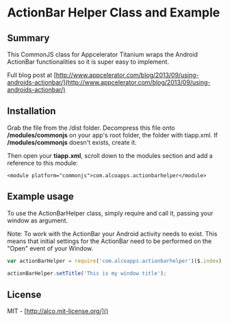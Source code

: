 # ActionBar Helper Class and Example

## Summary

This CommonJS class for Appcelerator Titanium wraps the Android ActionBar functionalities so it is super easy to implement.

Full blog post at [http://www.appcelerator.com/blog/2013/09/using-androids-actionbar/](http://www.appcelerator.com/blog/2013/09/using-androids-actionbar/)

## Installation
Grab the file from the /dist folder.  Decompress this file onto **/modules/commonjs** on your app's root folder, the folder with tiapp.xml.  If **/modules/commonjs** doesn't exists, create it.

Then open your **tiapp.xml**, scroll down to the modules section and add a reference to this module:

	<module platform="commonjs">com.alcoapps.actionbarhelper</module>

## Example usage

To use the ActionBarHelper class, simply require and call it, passing your window as argument.

Note: To work with the ActionBar your Android activity needs to exist.  This means that initial settings for the ActionBar need to be performed on the "Open" event of your Window.

```javascript
var actionBarHelper = require('com.alcoapps.actionbarhelper')($.index);	

actionBarHelper.setTitle('This is my window title');
```

## License

MIT - [http://alco.mit-license.org/]()
